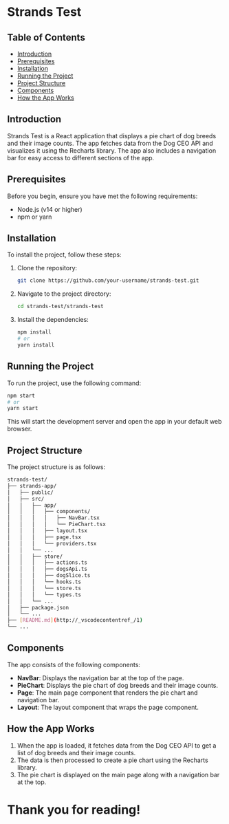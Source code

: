 # Strands Test

## Table of Contents
- [Introduction](#introduction)
- [Prerequisites](#prerequisites)
- [Installation](#installation)
- [Running the Project](#running-the-project)
- [Project Structure](#project-structure)
- [Components](#components)
- [How the App Works](#how-the-app-works)

## Introduction
Strands Test is a React application that displays a pie chart of dog breeds and their image counts. The app fetches data from the Dog CEO API and visualizes it using the Recharts library. The app also includes a navigation bar for easy access to different sections of the app.

## Prerequisites
Before you begin, ensure you have met the following requirements:
- Node.js (v14 or higher)
- npm or yarn

## Installation
To install the project, follow these steps:

1. Clone the repository:
    ```sh
    git clone https://github.com/your-username/strands-test.git
    ```

2. Navigate to the project directory:
    ```sh
    cd strands-test/strands-test
    ```

3. Install the dependencies:
    ```sh
    npm install
    # or
    yarn install
    ```

## Running the Project
To run the project, use the following command:
```sh
npm start
# or
yarn start
```

This will start the development server and open the app in your default web browser.

## Project Structure
The project structure is as follows:
```sh
strands-test/
├── strands-app/
│   ├── public/
│   ├── src/
│   │   ├── app/
│   │   │   ├── components/
│   │   │   │   ├── NavBar.tsx
│   │   │   │   └── PieChart.tsx
│   │   │   ├── layout.tsx
│   │   │   ├── page.tsx
│   │   │   └── providers.tsx
│   │   └── ...
│   │   ├── store/
│   │   │   ├── actions.ts
│   │   │   ├── dogsApi.ts
│   │   │   ├── dogSlice.ts
│   │   │   └── hooks.ts
│   │   │   └── store.ts
│   │   │   └── types.ts
│   │   └── ...
│   ├── package.json
│   └── ...
├── [README.md](http://_vscodecontentref_/1)
└── ...
```

## Components
The app consists of the following components:
- **NavBar**: Displays the navigation bar at the top of the page.
- **PieChart**: Displays the pie chart of dog breeds and their image counts.
- **Page**: The main page component that renders the pie chart and navigation bar.
- **Layout**: The layout component that wraps the page component.

## How the App Works
1. When the app is loaded, it fetches data from the Dog CEO API to get a list of dog breeds and their image counts.
2. The data is then processed to create a pie chart using the Recharts library.
3. The pie chart is displayed on the main page along with a navigation bar at the top.

# Thank you for reading!

